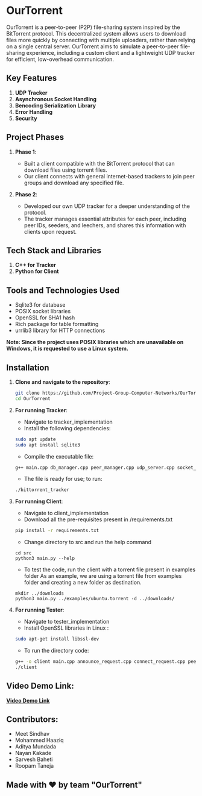 # OurTorrent

OurTorrent is a peer-to-peer (P2P) file-sharing system inspired by the BitTorrent protocol. This decentralized system allows users to download files more quickly by connecting with multiple uploaders, rather than relying on a single central server. OurTorrent aims to simulate a peer-to-peer file-sharing experience, including a custom client and a lightweight UDP tracker for efficient, low-overhead communication.

## Key Features

1. **UDP Tracker**
2. **Asynchronous Socket Handling**
3. **Bencoding Serialization Library**
4. **Error Handling**
5. **Security**

## Project Phases

1. **Phase 1**: 
   - Built a client compatible with the BitTorrent protocol that can download files using torrent files.
   - Our client connects with general internet-based trackers to join peer groups and download any specified file.

2. **Phase 2**:
   - Developed our own UDP tracker for a deeper understanding of the protocol.
   - The tracker manages essential attributes for each peer, including peer IDs, seeders, and leechers, and shares this information with clients upon request.

## Tech Stack and Libraries

1. **C++ for Tracker**
2. **Python for Client**

## Tools and Technologies Used
   - Sqlite3 for database
   - POSIX socket libraries
   - OpenSSL for SHA1 hash
   - Rich package for table formatting
   - urrlib3 library for HTTP connections

**Note: Since the project uses POSIX libraries which are unavailable on Windows, it is requested to use a Linux system.**

## Installation

1. **Clone and navigate to the repository**:
   ```bash
   git clone https://github.com/Project-Group-Computer-Networks/OurTorrent.git
   cd OurTorrent
   ```

2. **For running Tracker**:
    - Navigate to tracker_implementation
    - Install the following dependencies:
    ```bash
    sudo apt update
    sudo apt install sqlite3
    ```
    - Compile the executable file:
    ```bash
    g++ main.cpp db_manager.cpp peer_manager.cpp udp_server.cpp socket_util.cpp -l sqlite3 -o bittorrent_tracker
    ```
    - The file is ready for use; to run:
    ```bash
    ./bittorrent_tracker
    ```

3. **For running Client**:
    - Navigate to client_implementation
    - Download all the pre-requisites present in /requirements.txt 
    ```bash
    pip install -r requirements.txt
    ```
    - Change directory to src and run the help command
    ```
    cd src
    python3 main.py --help
    ```
    - To test the code, run the client with a torrent file present in examples folder
      As an example, we are using a torrent file from examples folder and creating a new folder as destination.
    ```
    mkdir ../downloads
    python3 main.py ../examples/ubuntu.torrent -d ../downloads/
    ```

4. **For running Tester**:
    - Navigate to tester_implementation
    - Install OpenSSL libraries in Linux :
    ```bash
    sudo apt-get install libssl-dev
    ```
    - To run the directory code:
    ```bash
    g++ -o client main.cpp announce_request.cpp connect_request.cpp peer_decoder.cpp -std=c++20 -lssl -lcrypto
    ./client
    ```

## Video Demo Link:

[**Video Demo Link**](https://drive.google.com/drive/folders/1iP07gzn7CfkDTpSQS4E216mQ8_RyW-Q7?usp=drive_link)

## Contributors:
- Meet Sindhav  
- Mohammed Haaziq
- Aditya Mundada
- Nayan Kakade
- Sarvesh Baheti
- Roopam Taneja 

## Made with ❤️ by team "OurTorrent"
